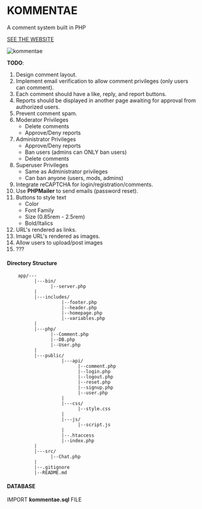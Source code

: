 # KOMMENTAE

A comment system built in PHP

[SEE THE WEBSITE](https://kommenta.000webhostapp.com/)

![kommentae](https://i.ibb.co/pXhXYrm/login.jpg)

**TODO**:

1. Design comment layout.
2. Implement email verification to allow comment privileges (only users can comment).
3. Each comment should have a like, reply, and report buttons.
4. Reports should be displayed in another page awaiting for approval from authorized users.
5. Prevent comment spam.
6. Moderator Privileges
    - Delete comments
    - Approve/Deny reports
7. Administrator Privileges
    - Approve/Deny reports
    - Ban users (admins can ONLY ban users)
    - Delete comments
8. Superuser Privileges
    - Same as Administrator privileges
    - Can ban anyone (users, mods, admins)
9. Integrate reCAPTCHA for login/registration/comments.
10. Use **PHPMailer** to send emails (password reset).
11. Buttons to style text
    - Color 
    - Font Family
    - Size (0.85rem - 2.5rem)
    - Bold/Italics
12. URL's rendered as links.
13. Image URL's rendered as images.
14. Allow users to upload/post images
15. ???


#### Directory Structure

        app/---
              |---bin/ 
                    |--server.php
              |
              |---includes/
                        |--footer.php
                        |--header.php
                        |--homepage.php
                        |--variables.php
              |
              |---php/
                    |--Comment.php
                    |--DB.php
                    |--User.php
              |
              |---public/
                        |---api/
                              |--comment.php
                              |--login.php
                              |--logout.php
                              |--reset.php
                              |--signup.php
                              |--user.php
                        |
                        |---css/
                              |--style.css
                        |
                        |---js/
                              |--script.js
                        |
                        |--.htaccess
                        |--index.php
              |
              |---src/
                    |--Chat.php
              |
              |--.gitignore
              |--README.md
          
        
#### DATABASE
IMPORT **kommentae.sql** FILE
